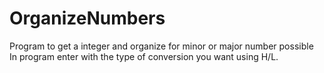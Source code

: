 # OrganizeNumbers
Program to get a integer and organize for minor or major number possible<br/>
In program enter with the type of conversion you want using H/L.
